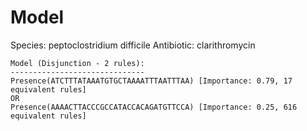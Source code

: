 
# Model

Species: peptoclostridium difficile
Antibiotic: clarithromycin

```
Model (Disjunction - 2 rules):
------------------------------
Presence(ATCTTTATAAATGTGCTAAAATTTAATTTAA) [Importance: 0.79, 17 equivalent rules]
OR
Presence(AAAACTTACCCGCCATACCACAGATGTTCCA) [Importance: 0.25, 616 equivalent rules]

```

